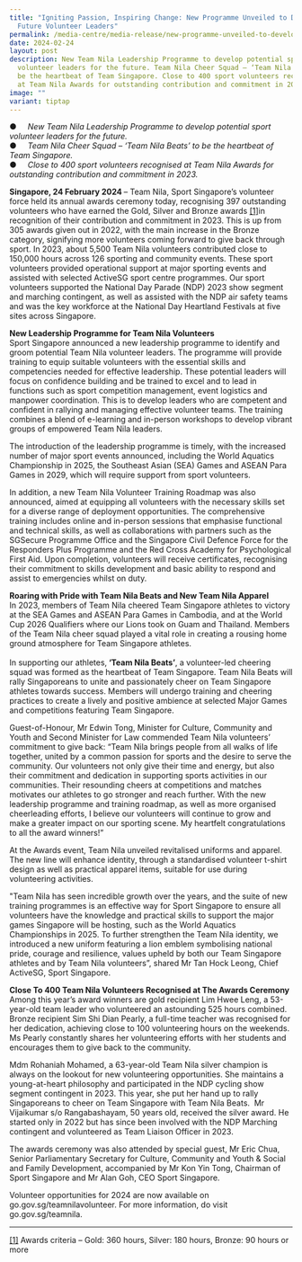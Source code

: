 ```yaml
---
title: "Igniting Passion, Inspiring Change: New Programme Unveiled to Develop
  Future Volunteer Leaders"
permalink: /media-centre/media-release/new-programme-unveiled-to-develop-future-volunteer-leaders/
date: 2024-02-24
layout: post
description: New Team Nila Leadership Programme to develop potential sport
  volunteer leaders for the future. Team Nila Cheer Squad – ‘Team Nila Beats’ to
  be the heartbeat of Team Singapore. Close to 400 sport volunteers recognised
  at Team Nila Awards for outstanding contribution and commitment in 2023.
image: ""
variant: tiptap
---
```

<p>●&nbsp;&nbsp;&nbsp;&nbsp; <em>New Team Nila Leadership Programme to develop potential sport volunteer leaders for the future. </em>
<br>●&nbsp;&nbsp;&nbsp;&nbsp; <em>Team Nila Cheer Squad – ‘Team Nila Beats’ to be the heartbeat of Team Singapore.&nbsp;</em>
<br>●&nbsp;&nbsp;&nbsp;&nbsp; <em>Close to 400 sport volunteers recognised at Team Nila Awards for outstanding contribution and commitment in 2023.</em>
</p>
<p></p>
<p><strong>Singapore, 24 February 2024 </strong>– Team Nila, Sport Singapore’s
volunteer force held its annual awards ceremony today, recognising 397
outstanding volunteers who have earned the Gold, Silver and Bronze awards
<a href="#_ftn1" rel="noopener noreferrer nofollow" target="_blank">[1]</a>in recognition of their contribution and commitment in 2023. This
is up from 305 awards given out in 2022, with the main increase in the
Bronze category, signifying more volunteers coming forward to give back
through sport. In 2023, about 5,500 Team Nila volunteers contributed close
to 150,000 hours across 126 sporting and community events. These sport
volunteers provided operational support at major sporting events and assisted
with selected ActiveSG sport centre programmes. Our sport volunteers supported
the National Day Parade (NDP) 2023 show segment and marching contingent,
as well as assisted with the NDP air safety teams and was the key workforce
at the National Day Heartland Festivals at five sites across Singapore.</p>
<p></p>
<p><strong>New Leadership Programme for Team Nila Volunteers </strong>
<br>Sport Singapore announced a new leadership programme to identify and groom
potential Team Nila volunteer leaders. The programme will provide training
to equip suitable volunteers with the essential skills and competencies
needed for effective leadership. These potential leaders will focus on
confidence building and be trained to excel and to lead in functions such
as sport competition management, event logistics and manpower coordination.
This is to develop leaders who are competent and confident in rallying
and managing effective volunteer teams. The training combines a blend of
e-learning and in-person workshops to develop vibrant groups of empowered
Team Nila leaders.</p>
<p></p>
<p>The introduction of the leadership programme is timely, with the increased
number of major sport events announced, including the World Aquatics Championship
in 2025, the Southeast Asian (SEA) Games and ASEAN Para Games in 2029,
which will require support from sport volunteers.</p>
<p></p>
<p>In addition, a new Team Nila Volunteer Training Roadmap was also announced,
aimed at equipping all volunteers with the necessary skills set for a diverse
range of deployment opportunities. The comprehensive training includes
online and in-person sessions that emphasise functional and technical skills,
as well as collaborations with partners such as the SGSecure Programme
Office and the Singapore Civil Defence Force for the Responders Plus Programme
and the Red Cross Academy for Psychological First Aid. Upon completion,
volunteers will receive certificates, recognising their commitment to skills
development and basic ability to respond and assist to emergencies whilst
on duty.</p>
<p></p>
<p><strong>Roaring with Pride with Team Nila Beats and New Team Nila Apparel </strong>
<br>In 2023, members of Team Nila cheered Team Singapore athletes to victory
at the SEA Games and ASEAN Para Games in Cambodia, and at the World Cup
2026 Qualifiers where our Lions took on Guam and Thailand. Members of the
Team Nila cheer squad played a vital role in creating a rousing home ground
atmosphere for Team Singapore athletes.
<br>
<br>In supporting our athletes,<strong> ‘Team Nila Beats’</strong>, a volunteer-led
cheering squad was formed as the heartbeat of Team Singapore. Team Nila
Beats will rally Singaporeans to unite and passionately cheer on Team Singapore
athletes towards success. Members will undergo training and cheering practices
to create a lively and positive ambience at selected Major Games and competitions
featuring Team Singapore.</p>
<p></p>
<p>Guest-of-Honour, Mr Edwin Tong, Minister for Culture, Community and Youth
and Second Minister for Law commended Team Nila volunteers’ commitment
to give back: “Team Nila brings people from all walks of life together,
united by a common passion for sports and the desire to serve the community.
Our volunteers not only give their time and energy, but also their commitment
and dedication in supporting sports activities in our communities. Their
resounding cheers at competitions and matches motivates our athletes to
go stronger and reach further. With the new leadership programme and training
roadmap, as well as more organised cheerleading efforts, I believe our
volunteers will continue to grow and make a greater impact on our sporting
scene. My heartfelt congratulations to all the award winners!”</p>
<p></p>
<p>At the Awards event, Team Nila unveiled revitalised uniforms and apparel.
The new line will enhance identity, through a standardised volunteer t-shirt
design as well as practical apparel items, suitable for use during volunteering
activities.</p>
<p></p>
<p>"Team Nila has seen incredible growth over the years, and the suite of
new training programmes is an effective way for Sport Singapore to ensure
all volunteers have the knowledge and practical skills to support the major
games Singapore will be hosting, such as the World Aquatics Championships
in 2025. To further strengthen the Team Nila identity, we introduced a
new uniform featuring a lion emblem symbolising national pride, courage
and resilience, values upheld by both our Team Singapore athletes and by
Team Nila volunteers”, shared Mr Tan Hock Leong, Chief ActiveSG, Sport
Singapore.</p>
<p></p>
<p><strong>Close To 400 Team Nila Volunteers Recognised at The Awards Ceremony </strong>
<br>Among this year’s award winners are gold recipient Lim Hwee Leng, a 53-year-old
team leader who volunteered an astounding 525 hours combined. Bronze recipient
Sim Shi Dian Pearly, a full-time teacher was recognised for her dedication,
achieving close to 100 volunteering hours on the weekends. Ms Pearly constantly
shares her volunteering efforts with her students and encourages them to
give back to the community.</p>
<p></p>
<p>Mdm Rohaniah Mohamed, a 63-year-old Team Nila silver champion is always
on the lookout for new volunteering opportunities. She maintains a young-at-heart
philosophy and participated in the NDP cycling show segment contingent
in 2023. This year, she put her hand up to rally Singaporeans to cheer
on Team Singapore with Team Nila Beats.&nbsp; Mr Vijaikumar s/o Rangabashayam,
50 years old, received the silver award. He started only in 2022 but has
since been involved with the NDP Marching contingent and volunteered as
Team Liaison Officer in 2023.</p>
<p></p>
<p>The awards ceremony was also attended by special guest, Mr Eric Chua,
Senior Parliamentary Secretary for Culture, Community and Youth &amp; Social
and Family Development, accompanied by Mr Kon Yin Tong, Chairman of Sport
Singapore and Mr Alan Goh, CEO Sport Singapore.</p>
<p></p>
<p>Volunteer opportunities for 2024 are now available on <a rel="noopener noreferrer nofollow" target="_blank">go.gov.sg/teamnilavolunteer</a>.
For more information, do visit <a rel="noopener noreferrer nofollow" target="_blank">go.gov.sg/teamnila</a>.</p>
<p></p>
<hr>
<p><a href="#_ftnref1" rel="noopener noreferrer nofollow" target="_blank">[1]</a> Awards
criteria – Gold: 360 hours, Silver: 180 hours, Bronze: 90 hours or more</p>